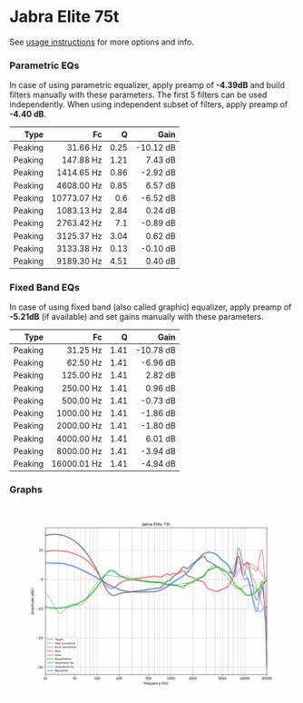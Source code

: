 # Jabra Elite 75t
See [usage instructions](https://github.com/jaakkopasanen/AutoEq#usage) for more options and info.

### Parametric EQs
In case of using parametric equalizer, apply preamp of **-4.39dB** and build filters manually
with these parameters. The first 5 filters can be used independently.
When using independent subset of filters, apply preamp of **-4.40 dB**.

| Type    | Fc          |    Q | Gain      |
|--------:|------------:|-----:|----------:|
| Peaking | 31.66 Hz    | 0.25 | -10.12 dB |
| Peaking | 147.88 Hz   | 1.21 | 7.43 dB   |
| Peaking | 1414.65 Hz  | 0.86 | -2.92 dB  |
| Peaking | 4608.00 Hz  | 0.85 | 6.57 dB   |
| Peaking | 10773.07 Hz | 0.6  | -6.52 dB  |
| Peaking | 1083.13 Hz  | 2.84 | 0.24 dB   |
| Peaking | 2763.42 Hz  | 7.1  | -0.89 dB  |
| Peaking | 3125.37 Hz  | 3.04 | 0.62 dB   |
| Peaking | 3133.38 Hz  | 0.13 | -0.10 dB  |
| Peaking | 9189.30 Hz  | 4.51 | 0.40 dB   |

### Fixed Band EQs
In case of using fixed band (also called graphic) equalizer, apply preamp of **-5.21dB**
(if available) and set gains manually with these parameters.

| Type    | Fc          |    Q | Gain      |
|--------:|------------:|-----:|----------:|
| Peaking | 31.25 Hz    | 1.41 | -10.78 dB |
| Peaking | 62.50 Hz    | 1.41 | -6.96 dB  |
| Peaking | 125.00 Hz   | 1.41 | 2.82 dB   |
| Peaking | 250.00 Hz   | 1.41 | 0.96 dB   |
| Peaking | 500.00 Hz   | 1.41 | -0.73 dB  |
| Peaking | 1000.00 Hz  | 1.41 | -1.86 dB  |
| Peaking | 2000.00 Hz  | 1.41 | -1.80 dB  |
| Peaking | 4000.00 Hz  | 1.41 | 6.01 dB   |
| Peaking | 8000.00 Hz  | 1.41 | -3.94 dB  |
| Peaking | 16000.01 Hz | 1.41 | -4.94 dB  |

### Graphs
![](./Jabra%20Elite%2075t.png)